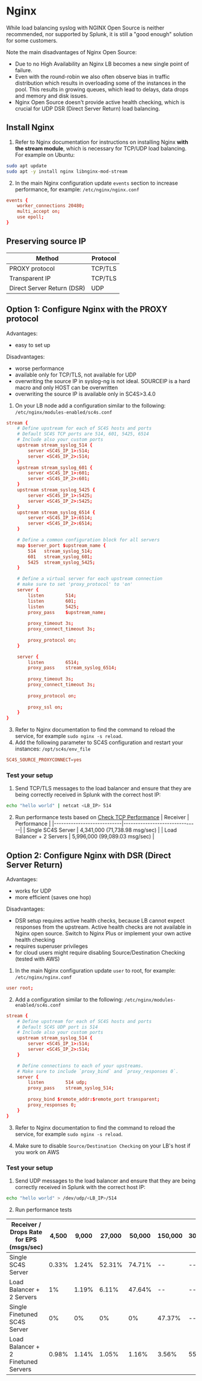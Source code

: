 # Nginx
While load balancing syslog with NGINX Open Source is neither recommended, nor supported by Splunk, it is still a "good enough" solution for some customers.

Note the main disadvantages of Nginx Open Source:
- Due to no High Availability an Nginx LB becomes a new single point of failure.
- Even with the round-robin we also often observe bias in traffic distribution which results in overloading some of the instances in the pool. This results in growing queues, which lead to delays, data drops and memory and disk issues.
- Nginx Open Source doesn't provide active health checking, which is crucial for UDP DSR (Direct Server Return) load balancing.

## Install Nginx
1. Refer to Nginx documentation for instructions on installing Nginx **with the stream module**, which is necessary for TCP/UDP load balancing. For example on Ubuntu:
```bash
sudo apt update
sudo apt -y install nginx libnginx-mod-stream
```

2. In the main Nginx configuration update `events` section to increase performance, for example:
`/etc/nginx/nginx.conf`
```conf
events {
    worker_connections 20480;
    multi_accept on;
    use epoll;
}
```

## Preserving source IP
| Method                     | Protocol   |
|----------------------------|------------|
| PROXY protocol             | TCP/TLS    |
| Transparent IP             | TCP/TLS    |
| Direct Server Return (DSR) | UDP        |

## Option 1: Configure Nginx with the PROXY protocol
Advantages:
- easy to set up

Disadvantages:
- worse performance
- available only for TCP/TLS, not available for UDP
- overwriting the source IP in syslog-ng is not ideal. SOURCEIP is a hard macro and only HOST can be overwritten
- overwriting the source IP is available only in SC4S>3.4.0

1. On your LB node add a configuration similar to the following:
`/etc/nginx/modules-enabled/sc4s.conf`
```conf
stream {
    # Define upstream for each of SC4S hosts and ports
    # Default SC4S TCP ports are 514, 601, 5425, 6514
    # Include also your custom ports
    upstream stream_syslog_514 {
        server <SC4S_IP_1>:514;
        server <SC4S_IP_2>:514;
    }
    upstream stream_syslog_601 {
        server <SC4S_IP_1>:601;
        server <SC4S_IP_2>:601;
    }
    upstream stream_syslog_5425 {
        server <SC4S_IP_1>:5425;
        server <SC4S_IP_2>:5425;
    }
    upstream stream_syslog_6514 {
        server <SC4S_IP_1>:6514;
        server <SC4S_IP_2>:6514;
    }

    # Define a common configuration block for all servers
    map $server_port $upstream_name {
        514   stream_syslog_514;
        601   stream_syslog_601;
        5425  stream_syslog_5425;
    }

    # Define a virtual server for each upstream connection
    # make sure to set 'proxy_protocol' to 'on'
    server {
        listen        514;
        listen        601;
        listen        5425;
        proxy_pass    $upstream_name;
        
        proxy_timeout 3s;
        proxy_connect_timeout 3s;
        
        proxy_protocol on;
    }

    server {
        listen        6514;
        proxy_pass    stream_syslog_6514;
        
        proxy_timeout 3s;
        proxy_connect_timeout 3s;
        
        proxy_protocol on;
        
        proxy_ssl on;
    }
}
```
3. Refer to Nginx documentation to find the command to reload the service, for example `sudo nginx -s reload`.
4. Add the following parameter to SC4S configuration and restart your instances:
`/opt/sc4s/env_file`
```conf
SC4S_SOURCE_PROXYCONNECT=yes
```

### Test your setup
1. Send TCP/TLS messages to the load balancer and ensure that they are being correctly received in Splunk with the correct host IP:
```bash
echo "hello world" | netcat <LB_IP> 514
```

2. Run performance tests based on [Check TCP Performance](tcp_performance_tests.md)
| Receiver                   | Performance                   |
|----------------------------|-------------------------------|
| Single SC4S Server         | 4,341,000 (71,738.98 msg/sec) |
| Load Balancer + 2 Servers  | 5,996,000 (99,089.03 msg/sec) |


## Option 2: Configure Nginx with DSR (Direct Server Return)
Advantages:
- works for UDP
- more efficient (saves one hop)

Disadvantages:
- DSR setup requires active health checks, because LB cannot expect responses from the upstream. Active health checks are not available in Nginx open source. Switch to Nginx Plus or implement your own active health checking
- requires superuser privileges
- for cloud users might require disabling Source/Destination Checking (tested with AWS)

1. In the main Nginx configuration update `user` to root, for example:
`/etc/nginx/nginx.conf`
```conf
user root;
```

2. Add a configuration similar to the following:
`/etc/nginx/modules-enabled/sc4s.conf`
```conf
stream {
    # Define upstream for each of SC4S hosts and ports
    # Default SC4S UDP port is 514
    # Include also your custom ports
    upstream stream_syslog_514 {
        server <SC4S_IP_1>:514;
        server <SC4S_IP_2>:514;
    }

    # Define connections to each of your upstreams.
    # Make sure to include `proxy_bind` and `proxy_responses 0`.
    server {
        listen        514 udp;
        proxy_pass    stream_syslog_514;
        
        proxy_bind $remote_addr:$remote_port transparent;
        proxy_responses 0;
    }
}
```

3. Refer to Nginx documentation to find the command to reload the service, for example `sudo nginx -s reload`.

4. Make sure to disable `Source/Destination Checking` on your LB's host if you work on AWS

### Test your setup
1. Send UDP messages to the load balancer and ensure that they are being correctly received in Splunk with the correct host IP:
```bash
echo "hello world" > /dev/udp/<LB_IP>/514
```

2. Run performance tests

| Receiver / Drops Rate for EPS (msgs/sec) | 4,500  | 9,000  | 27,000 | 50,000 | 150,000 | 300,000 |
|------------------------------------------|--------|--------|--------|--------|---------|---------|
| Single SC4S Server                       | 0.33%  | 1.24%  | 52.31% | 74.71% |    --   |    --   |
| Load Balancer + 2 Servers                | 1%     | 1.19%  | 6.11%  | 47.64% |    --   |    --   |
| Single Finetuned SC4S Server             | 0%     | 0%     | 0%     | 0%     |  47.37% |    --   |
| Load Balancer + 2 Finetuned Servers      | 0.98%  | 1.14%  | 1.05%  | 1.16%  |  3.56%  |  55.54% |